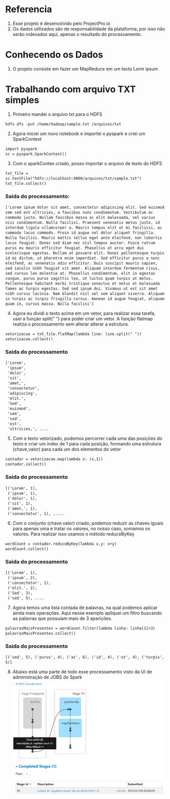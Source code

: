 # Referencia
1. Esse projeto é desenvolvido pelo ProjectPro.io
2. Os dados utilizados são de responsabilidade da plataforma, por isso não serão indexados aqui, apenas o resultado do processamento.

# Conhecendo os Dados
1. O projeto consiste em fazer um MapReduce em um texto Lorm ipsum

# Trabalhando com arquivo TXT simples
1. Primeiro mandei o arquivo txt para o HDFS
```
hdfs dfs -put /home/hadoop/sample.txt /arquivos/txt
```
2. Agora iniciei um novo notebook e importei o pyspark e criei um SparkContext
```
import pyspark
sc = pyspark.SparkContext()
```
3. Com o sparkContex criado, posso importar o arquivo de texto do HDFS
```
txt_file = sc.textFile("hdfs://localhost:9000/arquivos/txt/sample.txt")
txt_file.collect()
```
### Saida do processamento:
```
['Lorem ipsum dolor sit amet, consectetur adipiscing elit. Sed euismod sem sed est ultricies, a faucibus nunc condimentum. Vestibulum ac commodo justo. Nullam faucibus massa ac elit malesuada, vel varius nisi condimentum. Nulla facilisi. Praesent venenatis metus justo, id interdum ligula ullamcorper a. Mauris tempus elit ut mi facilisis, ac commodo lacus commodo. Proin id augue vel dolor aliquet fringilla. Nulla facilisi. Mauris mattis tellus eget ante eleifend, non lobortis lacus feugiat. Donec sed diam nec nisl tempus auctor. Fusce rutrum purus eu mauris efficitur feugiat. Phasellus at arcu eget dui scelerisque egestas. Nullam at posuere elit. Donec pellentesque turpis id mi dictum, ut pharetra enim imperdiet. Sed efficitur purus a nunc eleifend, ac venenatis odio efficitur. Duis suscipit mauris sapien, sed iaculis nibh feugiat sit amet. Aliquam interdum fermentum risus, sed cursus leo molestie at. Phasellus condimentum, elit in egestas congue, purus purus sagittis leo, ut luctus quam turpis at metus. Pellentesque habitant morbi tristique senectus et netus et malesuada fames ac turpis egestas. Sed sed ipsum dui. Vivamus ut est sit amet nibh cursus lacinia. Nam blandit nisl vel sem aliquet viverra. Aliquam in turpis ac turpis fringilla cursus. Aenean id augue feugiat, aliquam quam in, cursus massa. Nulla facilisi']
```
4. Agora eu dividi o texto acima em um vetor, para realizar essa tarefa, usei a função split(" ") para poder criar um vetor. A função flatmap realiza o processamento sem alterar alterar a estrutura.
```
vetorizacao = txt_file.flatMap(lambda line: line.split(" "))
vetorizacao.collect()
```
### Saida do processamento
```
['Lorem',
 'ipsum',
 'dolor',
 'sit',
 'amet,',
 'consectetur',
 'adipiscing',
 'elit.',
 'Sed',
 'euismod',
 'sem',
 'sed',
 'est',
 'ultricies,', ....
```
5. Com o texto vetorizado, podemos percorrer cada uma das posições do texto e criar um index de 1 para cada posição, formando uma estrutura (chave,valor) para cada um dos elementos do vetor
```
contador = vetorizacao.map(lambda x: (x,1))
contador.collect()
```
### Saida do processamento
```
[('Lorem', 1),
 ('ipsum', 1),
 ('dolor', 1),
 ('sit', 1),
 ('amet,', 1),
 ('consectetur', 1), .....
```
6. Com o conjunto (chave.valor) criado, podemos reduzir as chaves iguais para apenas uma e tratar os valores, no nosso caso, somamos os valores. Para realizar isso usamos o método reduceByKey
```
wordCount = contador.reduceByKey(lambda x,y: x+y)
wordCount.collect()
```
### Saida do processamento
```
[('Lorem', 1),
 ('ipsum', 2),
 ('consectetur', 1),
 ('elit.', 2),
 ('Sed', 3),
 ('sed', 5), ....
```
7. Agora temos uma lista contada de palavras, na qual podemos aplicar ainda mais operações. Aqui nesse exemplo apliquei um filtro buscando as palavras que possuiam mais de 3 aparições.
```
palavrasMaisPresentes = wordCount.filter(lambda linha: linha[1]>3)
palavrasMaisPresentes.collect()
```
### Saida do processamento
```
[('sed', 5), ('purus', 4), ('ac', 6), ('id', 4), ('ut', 4), ('turpis', 5)]
```
8. Abaixo está uma parte de todo esse processamento visto da UI de administração de JOBS do Spark
![](https://github.com/Antonio-Borges-Rufino/PySpark-Big-Data-Project-to-Learn-RDD-Operations/blob/main/spark.png)
